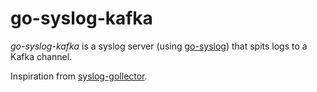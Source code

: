 go-syslog-kafka
=============

*go-syslog-kafka* is a syslog server (using [go-syslog](github.com/mcuadros/go-syslog")) that spits logs to a Kafka channel.

Inspiration from [syslog-gollector](https://github.com/otoolep/syslog-gollector).